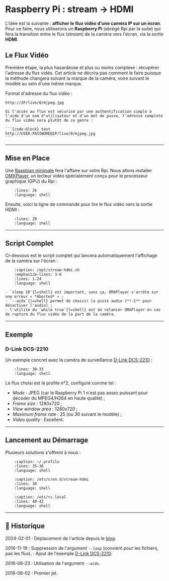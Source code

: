 # Raspberry Pi : stream → HDMI

L'idée est la suivante : **afficher le flux vidéo d'une caméra IP sur un écran**.
Pour ce faire, nous utiliserons un **Raspberry Pi** (abrégé Rpi par la suite) qui fera la transition entre le flux (*stream*) de la caméra vers l'écran, via la sortie **HDMI**.

## Le Flux Vidéo

Première étape, la plus hasardeuse et plus ou moins complexe : récupérer l'adresse du flux vidéo. Cet article ne décrira pas comment le faire puisque la méthode changera suivant la marque de la caméra, voire suivant le modèle au sein d'une même marque.

Format d'adresse du flux vidéo :

```{code-block} text
http://IP/live/0/mjpeg.jpg
```

````{note}
Si l'accès au flux est sécurisé par une authentification simple à l'aide d'un nom d'utilisateur et d'un mot de passe, l'adresse complète du flux vidéo sera plutôt de ce genre :

```{code-block} text
http://USER:PASSWORD@IP/live/0/mjpeg.jpg
```
````

---

## Mise en Place

Une [Raspbian minimale](https://www.tiger-222.fr/?d=2016/01/04/17/25/32-raspbian-installation-minimale) fera l'affaire sur votre Rpi. Nous allons installer [OMXPlayer](https://github.com/popcornmix/omxplayer), un lecteur vidéo spécialement conçu pour le processeur graphique (GPU) du Rpi :

```{literalinclude} snippets/raspberry-pi-stream-hdmi.sh
    :lines: 26
    :language: shell
```

Ensuite, voici la ligne de commande pour lire le flux vidéo vers la sortie HDMI :

```{literalinclude} snippets/raspberry-pi-stream-hdmi.sh
    :lines: 28
    :language: shell
```

---

## Script Complet

Ci-dessous est le script complet qui lancera automatiquement l'affichage de la caméra sur l'écran :

```{literalinclude} snippets/raspberry-pi-stream-hdmi.sh
    :caption: /opt/stream-hdmi.sh
    :emphasize-lines: 3-6
    :lines: 1-24
    :language: shell
```

```{note}
- `sleep 10`{l=shell} est important, sans ça, OMXPlayer s'arrête sur une erreur « *Aborted* » ;
- `--aidx`{l=shell} permet de choisir la piste audio (**-1** pour désactiver l'audio) ;
- l'utilité du `while true`{l=shell} est de relancer OMXPlayer en cas de rupture du flux vidéo de la part de la caméra.
```

---

## Exemple

### D-Link DCS-2210

Un exemple concret avec la caméra de surveillance [D-Link DCS-2210](http://www.dlink.com/fr/fr/support/product/dcs-2210-full-hd-poe-day-night-camera) :

```{literalinclude} snippets/raspberry-pi-stream-hdmi.sh
    :lines: 30-33
    :language: shell
```

Le flux choisi est le profile n°2, configuré comme tel :

- *Mode* : JPEG (car le Raspberry Pi 1 n'est pas assez puissant pour décoder du MPEG4/H264 en haute qualité) ;
- *Frame size* : 1280x720 ;
- *View window area* : 1280x720 ;
- *Maximum frame rate* : 25 (ou 30 suivant le modèle) ;
- *Video quality* : Excellent.

---

## Lancement au Démarrage

Plusieurs solutions s'offrent à nous :

```{literalinclude} snippets/raspberry-pi-stream-hdmi.sh
    :caption: ~/.profile
    :lines: 35-36
    :language: shell
```

```{literalinclude} snippets/raspberry-pi-stream-hdmi.sh
    :caption: /etc/cron.d/stream-hdmi
    :lines: 38
    :language: shell
```

```{literalinclude} snippets/raspberry-pi-stream-hdmi.sh
    :caption: /etc/rc.local
    :lines: 40-42
    :language: shell
```

---

## 📜 Historique

2024-02-01
: Déplacement de l'article depuis le [blog](https://www.tiger-222.fr/?d=2016/03/31/15/25/19-script-de-mise-a-jour-de-gogs).

2016-11-19
: Suppression de l'argument `--loop` (convient pour les fichiers, pas les flux).
: Ajout de l'exemple [D-Link DCS-2210](#d-link-dcs-2210).

2016-06-23
: Utilisation de l'argument `--aidx`.

2016-06-02
: Premier jet.
